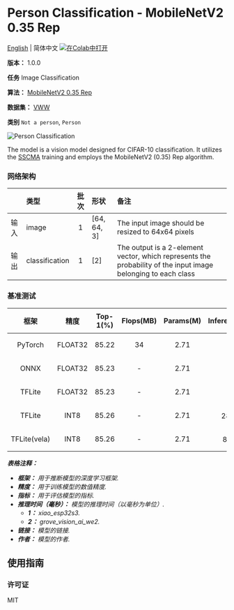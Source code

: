 # Person Classification - MobileNetV2 0.35 Rep

[English](../en/Person_Classification_MobileNetV2_0.35_Rep_64.md) | 简体中文 [![在Colab中打开](https://colab.research.google.com/assets/colab-badge.svg)](https://colab.research.google.com/github/seeed-studio/sscma-model-zoo/blob/main/notebooks/zh_CN/Person_Classification_MobileNetV2_0.35_Rep_64.ipynb)

**版本：** 1.0.0

**任务** Image Classification

**算法：** [MobileNetV2 0.35 Rep](configs/classification/mobnetv2_0.35_rep_1bx16_300e_custom.py)

**数据集：** [VWW](https://github.com/Mxbonn/visualwakewords)

**类别** `Not a person`, `Person`

![Person Classification](https://files.seeedstudio.com/sscma/static/person_cls.png)

The model is a vision model designed for CIFAR-10 classification. It utilizes the [SSCMA](https://github.com/Seeed-Studio/SSCMA) training and employs the MobileNetV2 (0.35) Rep algorithm.

### 网络架构

|    | 类型             |  批次  | 形状          | 备注                                                                                                            |
|:---|:---------------|:----:|:------------|:--------------------------------------------------------------------------------------------------------------|
| 输入 | image          |  1   | [64, 64, 3] | The input image should be resized to 64x64 pixels                                                             |
| 输出 | classification |  1   | [2]         | The output is a 2-element vector, which represents the probability of the input image belonging to each class |
### 基准测试

|      框架      |   精度    |  Top-1(%)  |  Flops(MB)  |  Params(M)  |   Inference(ms)   |                                                                                 下载                                                                                 |      作者      |
|:------------:|:-------:|:----------:|:-----------:|:-----------:|:-----------------:|:------------------------------------------------------------------------------------------------------------------------------------------------------------------:|:------------:|
|   PyTorch    | FLOAT32 |   85.22    |     34      |    2.71     |         -         |   [链接](https://files.seeedstudio.com/sscma/model_zoo/classification/person/mobilenetv2_0.35rep_vww64_float32_sha1_6dec3c029041408de043c5921621ab7abc4c4ec4.pth)    | Seeed Studio |
|     ONNX     | FLOAT32 |   85.23    |      -      |    2.71     |         -         |   [链接](https://files.seeedstudio.com/sscma/model_zoo/classification/person/mobilenetv2_0.35rep_vww64_float32_sha1_aeb9c1f3bf7c19f3490daee7da1ac0d76b7e49d9.onnx)   | Seeed Studio |
|    TFLite    | FLOAT32 |   85.23    |      -      |    2.71     |         -         |  [链接](https://files.seeedstudio.com/sscma/model_zoo/classification/person/mobilenetv2_0.35rep_vww64_float32_sha1_d44e8c1247dfc66e645f5d07b904e4a430149882.tflite)  | Seeed Studio |
|    TFLite    |  INT8   |   85.26    |      -      |    2.71     | 286<sup>(1)</sup> |   [链接](https://files.seeedstudio.com/sscma/model_zoo/classification/person/mobilenetv2_0.35rep_vww64_int8_sha1_a939407d507b45ceca293e74c8961d59357b37b2.tflite)    | Seeed Studio |
| TFLite(vela) |  INT8   |   85.26    |      -      |    2.71     | 8.0<sup>(2)</sup> | [链接](https://files.seeedstudio.com/sscma/model_zoo/classification/person/mobilenetv2_0.35rep_vww64_int8_sha1_a939407d507b45ceca293e74c8961d59357b37b2_vela.tflite) | Seeed Studio |

***表格注释：***

- ***框架：** 用于推断模型的深度学习框架.*
- ***精度：** 用于训练模型的数值精度.*
- ***指标：** 用于评估模型的指标.*
- ***推理时间（毫秒）：** 模型的推理时间（以毫秒为单位）.*
  - ***1：** xiao_esp32s3.*
  - ***2：** grove_vision_ai_we2.*
- ***链接：** 模型的链接.*
- ***作者：** 模型的作者.*

## 使用指南

### 许可证

MIT

